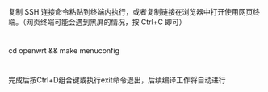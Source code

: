 复制 SSH 连接命令粘贴到终端内执行，或者复制链接在浏览器中打开使用网页终端。（网页终端可能会遇到黑屏的情况，按 Ctrl+C 即可）
#
cd openwrt && make menuconfig
#
完成后按Ctrl+D组合键或执行exit命令退出，后续编译工作将自动进行
